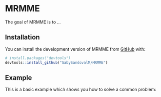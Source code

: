 
<!-- README.md is generated from README.Rmd. Please edit that file -->

# MRMME

<!-- badges: start -->
<!-- badges: end -->

The goal of MRMME is to …

## Installation

You can install the development version of MRMME from
[GitHub](https://github.com/) with:

``` r
# install.packages("devtools")
devtools::install_github("GabySandovalM/MRMME")
```

## Example

This is a basic example which shows you how to solve a common problem:
